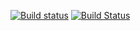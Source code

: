 [![Build status](https://ci.appveyor.com/api/projects/status/jqwavamh708u8sh4?svg=true)](https://ci.appveyor.com/project/czhj/zjblog)
[![Build Status](https://travis-ci.org/czhj/ZJBlog.svg?branch=master)](https://travis-ci.org/czhj/ZJBlog)
